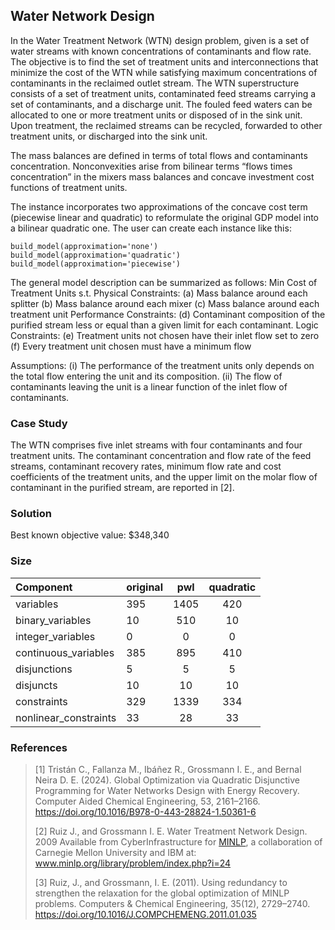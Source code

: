 ## Water Network Design

In the Water Treatment Network (WTN) design problem, given is a set of water streams with known concentrations of contaminants and flow rate.
The objective is to find the set of treatment units and interconnections that minimize the cost of the WTN while satisfying maximum concentrations of contaminants in the reclaimed outlet stream.
The WTN superstructure consists of a set of treatment units, contaminated feed streams carrying a set of contaminants, and a discharge unit.
The fouled feed waters can be allocated to one or more treatment units or disposed of in the sink unit. Upon treatment, the reclaimed streams can be recycled, forwarded to other treatment units, or discharged into the sink unit.

The mass balances are defined in terms of total flows and contaminants concentration.
Nonconvexities arise from bilinear terms “flows times concentration” in the mixers mass balances and concave investment cost functions of treatment units.

The instance incorporates two approximations of the concave cost term (piecewise linear and quadratic) to reformulate the original GDP model into a bilinear quadratic one.
The user can create each instance like this:

```
build_model(approximation='none')
build_model(approximation='quadratic')
build_model(approximation='piecewise')
```

The general model description can be summarized as follows:
Min Cost of Treatment Units
s.t.
Physical Constraints:
(a) Mass balance around each splitter
(b) Mass balance around each mixer
(c) Mass balance around each treatment unit
Performance Constraints:
(d) Contaminant composition of the purified stream less or equal than a given limit
for each contaminant.
Logic Constraints:
(e) Treatment units not chosen have their inlet flow set to zero
(f) Every treatment unit chosen must have a minimum flow

Assumptions:
(i) The performance of the treatment units only depends on the total flow entering the unit and its composition.
(ii) The flow of contaminants leaving the unit is a linear function of the inlet flow of contaminants.

### Case Study

The WTN comprises five inlet streams with four contaminants and four treatment units.
The contaminant concentration and flow rate of the feed streams, contaminant recovery rates, minimum flow rate and cost coefficients of the treatment units, and the upper limit on the molar flow of contaminant in the purified stream, are reported in [2].

### Solution

Best known objective value: $348,340

### Size

| Component             | original | pwl | quadratic |
| :-------------------- | -------- | :--: | :-------: |
| variables             | 395      | 1405 |    420    |
| binary_variables      | 10       | 510 |    10    |
| integer_variables     | 0        |  0  |     0     |
| continuous_variables  | 385      | 895 |    410    |
| disjunctions          | 5        |  5  |     5     |
| disjuncts             | 10       |  10  |    10    |
| constraints           | 329      | 1339 |    334    |
| nonlinear_constraints | 33       |  28  |    33    |

### References

> [1] Tristán C., Fallanza M., Ibáñez R., Grossmann I. E., and Bernal Neira D. E. (2024). Global Optimization via Quadratic Disjunctive Programming for Water Networks Design with Energy Recovery. Computer Aided Chemical Engineering, 53, 2161–2166. https://doi.org/10.1016/B978-0-443-28824-1.50361-6
>
> [2] Ruiz J., and Grossmann I. E. Water Treatment Network Design. 2009 Available from CyberInfrastructure for [MINLP](www.minlp.org), a collaboration of Carnegie Mellon University and IBM at: www.minlp.org/library/problem/index.php?i=24
>
> [3] Ruiz, J., and Grossmann, I. E. (2011). Using redundancy to strengthen the relaxation for the global optimization of MINLP problems. Computers & Chemical Engineering, 35(12), 2729–2740. https://doi.org/10.1016/J.COMPCHEMENG.2011.01.035
